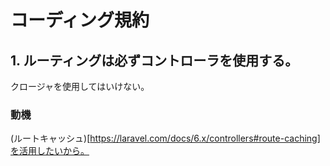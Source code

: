 # コーディング規約
## 1. ルーティングは必ずコントローラを使用する。
クロージャを使用してはいけない。

### 動機
(ルートキャッシュ)[https://laravel.com/docs/6.x/controllers#route-caching]を活用したいから。